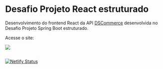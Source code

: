 # Desafio Projeto React estruturado

Desenvolvimento do frontend React da API [DSCommerce](https://github.com/mdorici/dscommerce) desenvolvida no Desafio Projeto Spring Boot estruturado.

Acesse o site:

<a href="https://dscommerce-frontend-mdorici.netlify.app/" target="_blank"><img loading="lazy" src="https://img.shields.io/badge/-Netlify-%23E4405F?style=for-the-badge&logoColor=white" target="_blank"></a>


##

[![Netlify Status](https://api.netlify.com/api/v1/badges/bb8446e4-eb6a-4eeb-9468-6f750b3800ae/deploy-status)](https://app.netlify.com/sites/dscommerce-frontend-mdorici/deploys)
